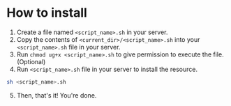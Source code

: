 # How to install

1. Create a file named `<script_name>.sh` in your server.
2. Copy the contents of `<current_dir>/<script_name>.sh` into your `<script_name>.sh` file in your server.
3. Run `chmod ug+x <script_name>.sh` to give permission to execute the file. (Optional)
4. Run `<script_name>.sh` file in your server to install the resource.

```bash
sh <script_name>.sh
```

5. Then, that's it! You're done.
